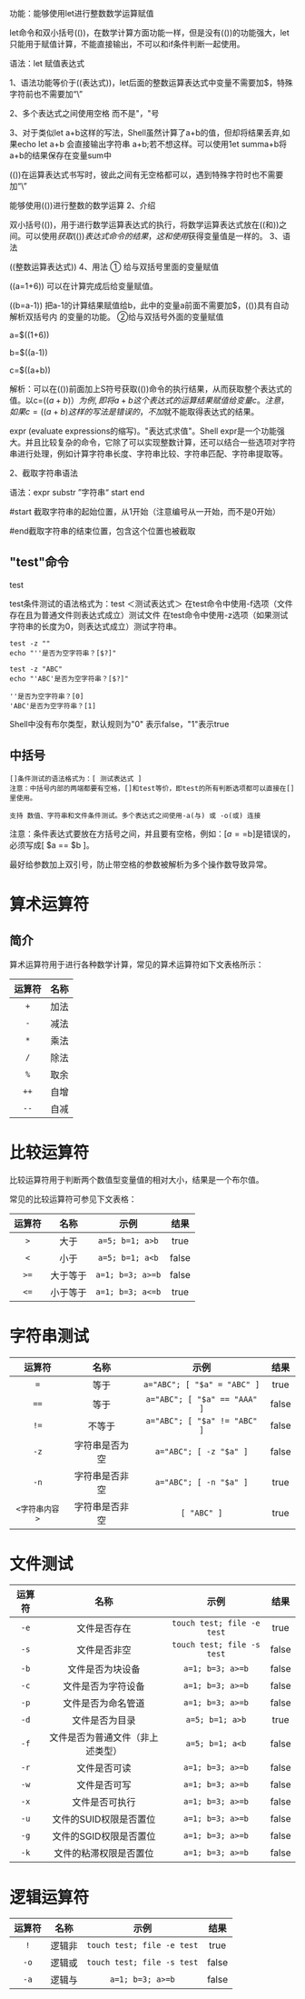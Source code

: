 





功能：能够使用let进行整数数学运算赋值

let命令和双小括号(())，在数学计算方面功能一样，但是没有(())的功能强大，let只能用于赋值计算，不能直接输出，不可以和if条件判断一起使用。

语法：let 赋值表达式

1、语法功能等价于((表达式))，let后面的整数运算表达式中变量不需要加$，特殊字符前也不需要加“\”

2、多个表达式之间使用空格 而不是"，"号

3、对于类似let a+b这样的写法，Shell虽然计算了a+b的值，但却将结果丢弃,如果echo let a+b 会直接输出字符串 a+b;若不想这样。可以使用1et summa+b将a+b的结果保存在变量sum中








 (())在运算表达式书写时，彼此之间有无空格都可以，遇到特殊字符时也不需要加“\”

能够使用(())进行整数的数学运算
2、介绍

双小括号(())，用于进行数学运算表达式的执行，将数学运算表达式放在((和))之间。可以使用$获取(())表达式命令的结果，这和使用$获得变量值是一样的。
3、语法

((整数运算表达式))
4、用法
① 给与双括号里面的变量赋值

((a=1+6))     可以在计算完成后给变量赋值。

((b=a-1))      把a-1的计算结果赋值给b，此中的变量a前面不需要加$，(())具有自动解析双括号内                         的变量的功能。
②给与双括号外面的变量赋值

a=$((1+6))   

b=$((a-1))

c=$((a+b))

解析：可以在(())前面加上S符号获取(())命令的执行结果，从而获取整个表达式的值。以c=$((a+b)）为例,即将a+b这个表达式的运算结果赋值给变量c。注意，如果c=((a+b)这样的写法是错误的，不加$就不能取得表达式的结果。




expr (evaluate expressions的缩写)。"表达式求值"。Shell expr是一个功能强大。并且比较复杂的命令，它除了可以实现整数计算，还可以结合一些选项对字符串进行处理，例如计算字符串长度、字符串比较、字符串匹配、字符串提取等。


2、截取字符串语法

语法：expr substr ”字符串“ start end

#start 截取字符串的起始位置，从1开始（注意编号从一开始，而不是0开始）

#end截取字符串的结束位置，包含这个位置也被截取










## "test"命令





test

test条件测试的语法格式为：test ＜测试表达式＞
在test命令中使用-f选项（文件存在且为普通文件则表达式成立）测试文件
在test命令中使用-z选项（如果测试字符串的长度为0，则表达式成立）测试字符串。


```shell
test -z ""
echo "''是否为空字符串？[$?]"

test -z "ABC"
echo "'ABC'是否为空字符串？[$?]"
```



```
''是否为空字符串？[0]
'ABC'是否为空字符串？[1]
```

Shell中没有布尔类型，默认规则为"0" 表示false，"1"表示true




## 中括号


    []条件测试的语法格式为：[ 测试表达式 ]
    注意：中括号内部的两端都要有空格，[]和test等价，即test的所有判断选项都可以直接在[]里使用。

    支持 数值、字符串和文件条件测试。多个表达式之间使用-a(与) 或 -o(或) 连接

注意：条件表达式要放在方括号之间，并且要有空格，例如：[$a==$b]是错误的，必须写成[ $a == $b ]。


最好给参数加上双引号，防止带空格的参数被解析为多个操作数导致异常。


# 算术运算符
## 简介
算术运算符用于进行各种数学计算，常见的算术运算符如下文表格所示：

<div align="center">

| 运算符 | 名称  |
| :----: | :---: |
|  `+`   | 加法  |
|  `-`   | 减法  |
|  `*`   | 乘法  |
|  `/`   | 除法  |
|  `%`   | 取余  |
|  `++`  | 自增  |
|  `--`  | 自减  |

</div>



# 比较运算符
比较运算符用于判断两个数值型变量值的相对大小，结果是一个布尔值。

常见的比较运算符可参见下文表格：

<div align="center">

| 运算符 |   名称   |       示例       | 结果  |
| :----: | :------: | :--------------: | :---: |
|  `>`   |   大于   | `a=5; b=1; a>b`  | true  |
|  `<`   |   小于   | `a=5; b=1; a<b`  | false |
|  `>=`  | 大于等于 | `a=1; b=3; a>=b` | false |
|  `<=`  | 小于等于 | `a=1; b=3; a<=b` | true  |


</div>








# 字符串测试



<div align="center">

|     运算符     |      名称      |             示例             | 结果  |
| :------------: | :------------: | :--------------------------: | :---: |
|      `=`       |      等于      | `a="ABC"; [ "$a" = "ABC" ]`  | true  |
|      `==`      |      等于      | `a="ABC"; [ "$a" == "AAA" ]` | false |
|      `!=`      |     不等于     | `a="ABC"; [ "$a" != "ABC" ]` | false |
|      `-z`      | 字符串是否为空 |    `a="ABC"; [ -z "$a" ]`    | false |
|      `-n`      | 字符串是否非空 |    `a="ABC"; [ -n "$a" ]`    | true  |
| `<字符串内容>` | 字符串是否非空 |         `[ "ABC" ]`          | true  |

</div>



# 文件测试


<div align="center">

| 运算符 |               名称               |            示例            | 结果  |
| :----: | :------------------------------: | :------------------------: | :---: |
|  `-e`  |           文件是否存在           | `touch test; file -e test` | true  |
|  `-s`  |           文件是否非空           | `touch test; file -s test` | false |
|  `-b`  |         文件是否为块设备         |      `a=1; b=3; a>=b`      | false |
|  `-c`  |        文件是否为字符设备        |      `a=1; b=3; a>=b`      | false |
|  `-p`  |        文件是否为命名管道        |      `a=1; b=3; a>=b`      | false |
|  `-d`  |          文件是否为目录          |      `a=5; b=1; a>b`       | true  |
|  `-f`  | 文件是否为普通文件（非上述类型） |      `a=5; b=1; a<b`       | false |
|  `-r`  |           文件是否可读           |      `a=1; b=3; a>=b`      | false |
|  `-w`  |           文件是否可写           |      `a=1; b=3; a>=b`      | false |
|  `-x`  |          文件是否可执行          |      `a=1; b=3; a>=b`      | false |
|  `-u`  |      文件的SUID权限是否置位      |      `a=1; b=3; a>=b`      | false |
|  `-g`  |      文件的SGID权限是否置位      |      `a=1; b=3; a>=b`      | false |
|  `-k`  |      文件的粘滞权限是否置位      |      `a=1; b=3; a>=b`      | false |


</div>


# 逻辑运算符

<div align="center">

| 运算符 |               名称               |            示例            | 结果  |
| :----: | :------------------------------: | :------------------------: | :---: |
|  `!`  |           逻辑非           | `touch test; file -e test` | true  |
|  `-o`  |          逻辑或           | `touch test; file -s test` | false |
|  `-a`  |        逻辑与         |      `a=1; b=3; a>=b`      | false |


</div>